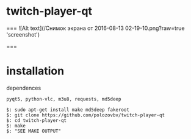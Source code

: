 # twitch-player-qt
===
![Alt text](/Снимок экрана от 2016-08-13 02-19-10.png?raw=true 'screenshot')

===
# installation
dependences

```
pyqt5, python-vlc, m3u8, requests, md5deep
```
```
$: sudo apt-get install make md5deep fakeroot
$: git clone https://github.com/polozovbv/twitch-player-qt
$: cd twitch-player-qt
$: make
$: "SEE MAKE OUTPUT"
```
